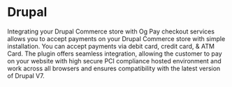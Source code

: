 # Drupal
Integrating your Drupal Commerce store with Og Pay checkout services allows you to accept payments on your Drupal Commerce store with simple installation. You can accept payments via debit card, credit card, & ATM Card. The plugin offers seamless integration, allowing the customer to pay on your website with high secure PCI compliance hosted environment and work across all browsers and ensures compatibility with the latest version of Drupal V7.
